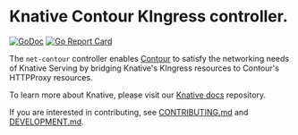 # Knative Contour KIngress controller.

[![GoDoc](https://godoc.org/knative.dev/net-contour?status.svg)](https://godoc.org/knative.dev/net-contour)
[![Go Report Card](https://goreportcard.com/badge/knative/net-contour)](https://goreportcard.com/report/knative/net-contour)

The `net-contour` controller enables [Contour](https://projectcontour.io) to
satisfy the networking needs of Knative Serving by bridging Knative's KIngress
resources to Contour's HTTPProxy resources.

To learn more about Knative, please visit our
[Knative docs](https://github.com/knative/docs) repository.

If you are interested in contributing, see [CONTRIBUTING.md](./CONTRIBUTING.md)
and [DEVELOPMENT.md](./DEVELOPMENT.md).

<!-- Trivial change for cherry-pick -->